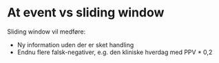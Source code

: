 # At event vs sliding window
Sliding window vil medføre:
* Ny information uden der er sket handling
* Endnu flere falsk-negativer, e.g. den kliniske hverdag med PPV * 0,2

<!-- #work -->

<!-- {BearID:D6409295-5EC2-465C-87D2-09B649BAFCEE-7959-00001BBB799465A4} -->
